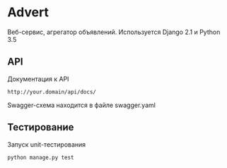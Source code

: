 # Advert

Веб-сервис, агрегатор объявлений. Используется Django 2.1 и Python 3.5

## API

Документация к API

    http://your.domain/api/docs/

Swagger-схема находится в файле swagger.yaml

## Тестирование

Запуск unit-тестирования

    python manage.py test
